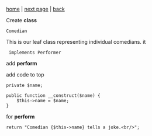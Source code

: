 [home](./page01.md) | [next page](page04.md) | [back](page02.md)

Create **class**
```
Comedian
```
This is our leaf class representing individual comedians.
it
```
 implements Performer
```
add **perform**

add code to top
```
private $name;

public function __construct($name) {
    $this->name = $name;
}
```
for **perform**
```
return "Comedian {$this->name} tells a joke.<br/>";
```


